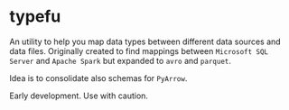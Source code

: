 # typefu

An utility to help you map data types between different data sources and data files.
Originally created to find mappings between `Microsoft SQL Server` and `Apache Spark` but expanded to `avro` and `parquet`.

Idea is to consolidate also schemas for `PyArrow`.

Early development. Use with caution.